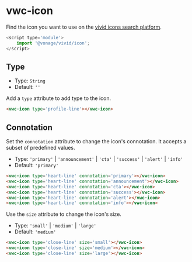 # vwc-icon

Find the icon you want to use on the [vivid icons search platform](https://icons.vivid.vonage.com).

```js
<script type='module'>
    import '@vonage/vivid/icon';
</script>
```

## Type

- Type: `String`
- Default: `''`

Add a `type` attribute to add type to the icon.

```html preview
<vwc-icon type='profile-line'></vwc-icon>
```

## Connotation

Set the `connotation` attribute to change the icon's connotation.
It accepts a subset of predefined values.

- Type: `'primary'` | `'announcement'` | `'cta'` | `'success'` | `'alert'` | `'info'`
- Default: `'primary'`

```html preview
<vwc-icon type='heart-line' connotation='primary'></vwc-icon>
<vwc-icon type='heart-line' connotation='announcement'></vwc-icon>
<vwc-icon type='heart-line' connotation='cta'></vwc-icon>
<vwc-icon type='heart-line' connotation='success'></vwc-icon>
<vwc-icon type='heart-line' connotation='alert'></vwc-icon>
<vwc-icon type='heart-line' connotation='info'></vwc-icon>
```

Use the `size` attribute to change the icon's size.

- Type: `'small'` | `'medium'` | `'large'`
- Default: `'medium'`

```html preview
<vwc-icon type='close-line' size='small'></vwc-icon>
<vwc-icon type='close-line' size='medium'></vwc-icon>
<vwc-icon type='close-line' size='large'></vwc-icon>
```